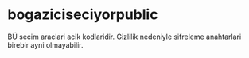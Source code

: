 # bogaziciseciyorpublic
BÜ secim araclari acik kodlaridir. Gizlilik nedeniyle sifreleme anahtarlari birebir ayni olmayabilir.

